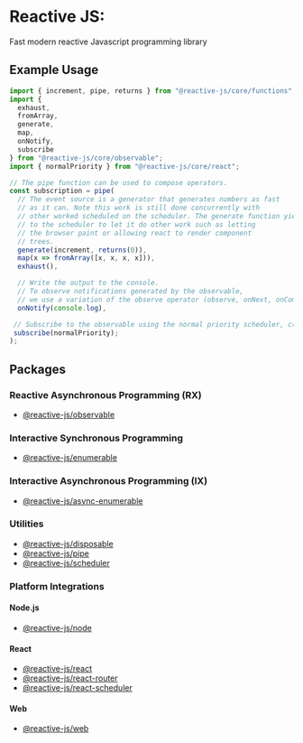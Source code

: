 # Reactive JS:

Fast modern reactive Javascript programming library

## Example Usage

```typescript
import { increment, pipe, returns } from "@reactive-js/core/functions";
import {
  exhaust,
  fromArray,
  generate,
  map,
  onNotify,
  subscribe
} from "@reactive-js/core/observable";
import { normalPriority } from "@reactive-js/core/react";

// The pipe function can be used to compose operators.
const subscription = pipe(
  // The event source is a generator that generates numbers as fast
  // as it can. Note this work is still done concurrently with
  // other worked scheduled on the scheduler. The generate function yields
  // to the scheduler to let it do other work such as letting
  // the browser paint or allowing react to render component
  // trees.
  generate(increment, returns(0)),
  map(x => fromArray([x, x, x, x])),
  exhaust(),

  // Write the output to the console.
  // To observe notifications generated by the observable,
  // we use a variation of the observe operator (observe, onNext, onComplete, onError)
  onNotify(console.log),

 // Subscribe to the observable using the normal priority scheduler, creating a subscription.
 subscribe(normalPriority);
);
```

## Packages

### Reactive Asynchronous Programming (RX)

- [@reactive-js/observable](./packages/observable)

### Interactive Synchronous Programming

- [@reactive-js/enumerable](./packages/enumerable)

### Interactive Asynchronous Programming (IX)

- [@reactive-js/async-enumerable](./packages/async-enumerable)

### Utilities

- [@reactive-js/disposable](./packages/disposable)
- [@reactive-js/pipe](./packages/pipe)
- [@reactive-js/scheduler](./packages/scheduler)

### Platform Integrations

#### Node.js

- [@reactive-js/node](./packages/node)

#### React

- [@reactive-js/react](./packages/react)
- [@reactive-js/react-router](./packages/react-router)
- [@reactive-js/react-scheduler](./packages/react-scheduler)

#### Web

- [@reactive-js/web](./packages/web)
